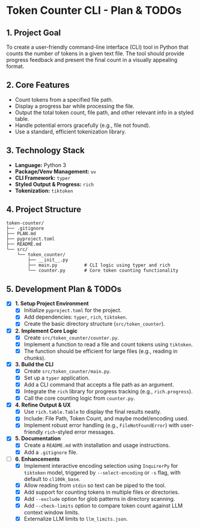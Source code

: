 # Token Counter CLI - Plan & TODOs

## 1. Project Goal

To create a user-friendly command-line interface (CLI) tool in Python that counts the number of tokens in a given text file. The tool should provide progress feedback and present the final count in a visually appealing format.

## 2. Core Features

- Count tokens from a specified file path.
- Display a progress bar while processing the file.
- Output the total token count, file path, and other relevant info in a styled table.
- Handle potential errors gracefully (e.g., file not found).
- Use a standard, efficient tokenization library.

## 3. Technology Stack

- **Language:** Python 3
- **Package/Venv Management:** `uv`
- **CLI Framework:** `typer`
- **Styled Output & Progress:** `rich`
- **Tokenization:** `tiktoken`

## 4. Project Structure

```
token-counter/
├── .gitignore
├── PLAN.md
├── pyproject.toml
├── README.md
└── src/
    └── token_counter/
        ├── __init__.py
        ├── main.py          # CLI logic using typer and rich
        └── counter.py       # Core token counting functionality
```

## 5. Development Plan & TODOs

- [x] **1. Setup Project Environment**
    - [x] Initialize `pyproject.toml` for the project.
    - [x] Add dependencies: `typer`, `rich`, `tiktoken`.
    - [x] Create the basic directory structure (`src/token_counter`).

- [x] **2. Implement Core Logic**
    - [x] Create `src/token_counter/counter.py`.
    - [x] Implement a function to read a file and count tokens using `tiktoken`.
    - [x] The function should be efficient for large files (e.g., reading in chunks).

- [x] **3. Build the CLI**
    - [x] Create `src/token_counter/main.py`.
    - [x] Set up a `typer` application.
    - [x] Add a CLI command that accepts a file path as an argument.
    - [x] Integrate the `rich` library for progress tracking (e.g., `rich.progress`).
    - [x] Call the core counting logic from `counter.py`.

- [x] **4. Refine Output & UX**
    - [x] Use `rich.table.Table` to display the final results neatly.
    - [x] Include: File Path, Token Count, and maybe model/encoding used.
    - [x] Implement robust error handling (e.g., `FileNotFoundError`) with user-friendly `rich`-styled error messages.

- [x] **5. Documentation**
    - [x] Create a `README.md` with installation and usage instructions.
    - [x] Add a `.gitignore` file.

- [ ] **6. Enhancements**
    - [x] Implement interactive encoding selection using `InquirerPy` for `tiktoken` model, triggered by `--select-encoding` or `-s` flag, with default to `cl100k_base`.
    - [x] Allow reading from `stdin` so text can be piped to the tool.
    - [x] Add support for counting tokens in multiple files or directories.
    - [x] Add `--exclude` option for glob patterns in directory scanning.
    - [x] Add `--check-limits` option to compare token count against LLM context window limits.
    - [x] Externalize LLM limits to `llm_limits.json`.
